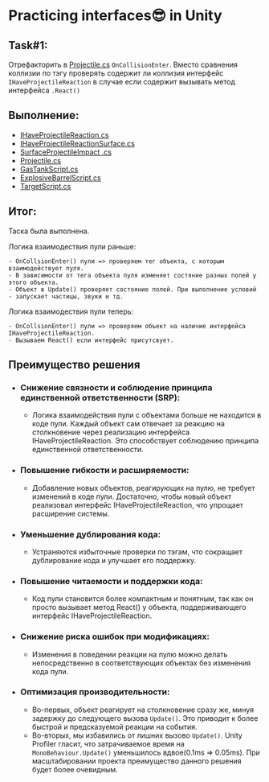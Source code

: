 # Practicing interfaces😎 in Unity
## Task#1:
Отрефакторить в [Projectile.cs](https://github.com/BashkaCoder/Unity_practice_3/blob/main/Assets/Infima%20Games/Low%20Poly%20Shooter%20Pack%20-%20Free%20Sample/Code/Legacy/Projectile.cs) `OnCollisionEnter`. 
Вместо сравнения коллизии по тэгу проверять содержит ли коллизия интерфейс `IHaveProjectileReaction`
в случае если содержит вызывать метод интерфейса `.React()`

## Выполнение:
- [IHaveProjectileReaction.cs](https://github.com/BashkaCoder/Unity_practice_3/blob/Task1_1/Assets/Infima%20Games/Low%20Poly%20Shooter%20Pack%20-%20Free%20Sample/Code/Legacy/IHaveProjectileReaction.cs)
- [IHaveProjectileReactionSurface.cs](https://github.com/BashkaCoder/Unity_practice_3/blob/Task1_1/Assets/Infima%20Games/Low%20Poly%20Shooter%20Pack%20-%20Free%20Sample/Code/Legacy/IHaveProjectileReactionSurface.cs)
- [SurfaceProjectileImpact .cs](https://github.com/BashkaCoder/Unity_practice_3/blob/Task1_1/Assets/Infima%20Games/Low%20Poly%20Shooter%20Pack%20-%20Free%20Sample/Code/Legacy/SurfaceProjectileImpact.cs)
- [Projectile.cs](https://github.com/BashkaCoder/Unity_practice_3/blob/6100811c07a400f732deb549868d8ace35490c6f/Assets/Infima%20Games/Low%20Poly%20Shooter%20Pack%20-%20Free%20Sample/Code/Legacy/Projectile.cs#L69-L80)
- [GasTankScript.cs](https://github.com/BashkaCoder/Unity_practice_3/blob/6100811c07a400f732deb549868d8ace35490c6f/Assets/Infima%20Games/Low%20Poly%20Shooter%20Pack%20-%20Free%20Sample/Code/Legacy/GasTankScript.cs#L153-L160)
- [ExplosiveBarrelScript.cs](https://github.com/BashkaCoder/Unity_practice_3/blob/6100811c07a400f732deb549868d8ace35490c6f/Assets/Infima%20Games/Low%20Poly%20Shooter%20Pack%20-%20Free%20Sample/Code/Legacy/ExplosiveBarrelScript.cs#L70-L78)
- [TargetScript.cs](https://github.com/BashkaCoder/Unity_practice_3/blob/6100811c07a400f732deb549868d8ace35490c6f/Assets/Infima%20Games/Low%20Poly%20Shooter%20Pack%20-%20Free%20Sample/Code/Legacy/TargetScript.cs#L45-L63)

## Итог:
Таска была выполнена. 

Логика взаимодествия пули раньше:
```
- OnCollsionEnter() пули => проверяем тег объекта, с которым взаимодействует пуля.
- В зависимости от тега объекта пуля изменяет состяние разных полей у этого объекта.
- Объект в Update() проверяет состояние полей. При выполнение условий - запускает частицы, звуки и тд.
```

Логика взаимодествия пули теперь:
```
- OnCollsionEnter() пули => проверяем объект на наличие интерфейса IHaveProjectileReaction.
- Вызываем React() если интерфейс присутсвует.
```

## Преимущество решения
- ### Снижение связности и соблюдение принципа единственной ответственности (SRP):
  - Логика взаимодействия пули с объектами больше не находится в коде пули. 
    Каждый объект сам отвечает за реакцию на столкновение через реализацию интерфейса IHaveProjectileReaction. 
    Это способствует соблюдению принципа единственной ответственности.

- ### Повышение гибкости и расширяемости:
  - Добавление новых объектов, реагирующих на пулю, не требует изменений в коде пули. 
    Достаточно, чтобы новый объект реализовал интерфейс IHaveProjectileReaction, что упрощает расширение системы.

- ### Уменьшение дублирования кода:
  - Устраняются избыточные проверки по тэгам, что сокращает дублирование кода и улучшает его поддержку.

- ### Повышение читаемости и поддержки кода:
  - Код пули становится более компактным и понятным, так как он просто вызывает метод React() у объекта, поддерживающего интерфейс IHaveProjectileReaction.

- ### Снижение риска ошибок при модификациях:
  - Изменения в поведении реакции на пулю можно делать непосредственно в соответствующих объектах без изменения кода пули.

- ### Оптимизация производительности:
    - Во-первых, объект реагирует на столкновение сразу же, минуя задержку до следующего вызова `Update()`. Это приводит к более быстрой и предсказуемой реакции на события.
    - Во-вторых, мы избавились от лишних вызово `Update()`. Unity Profiler гласит, что затрачиваемое время на `MonoBehaviour.Update()` уменьшилось вдвое(0.1ms => 0.05ms). 
      При масштабировании проекта преимущество данного решения будет более очевидным.